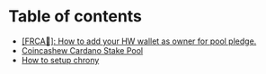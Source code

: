 # Table of contents

* [\[FRCA🍁\]: How to add your HW wallet as owner for pool pledge.](README.md)
* [Coincashew Cardano Stake Pool](https://www.coincashew.com/coins/overview-ada/guide-how-to-build-a-haskell-stakepool-node)
* [How to setup chrony](how-to-setup-chrony.md)

